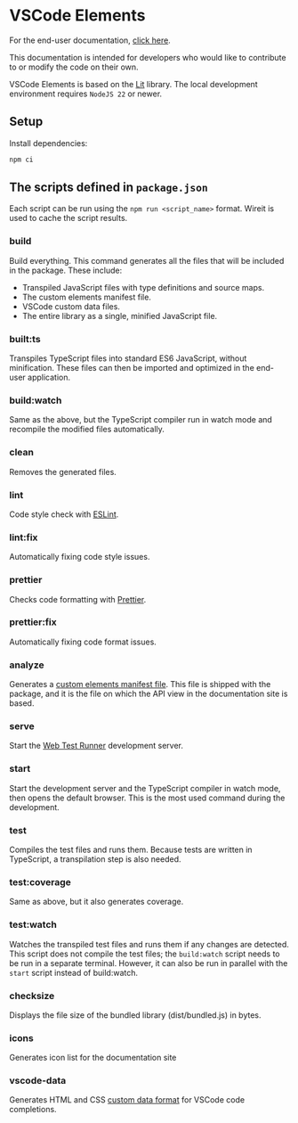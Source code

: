 # VSCode Elements

For the end-user documentation, [click here](https://vscode-elements.github.io).

This documentation is intended for developers who would like to contribute to or modify the code on their own.

VSCode Elements is based on the [Lit](https://lit.dev/) library. The local development environment requires `NodeJS 22` or newer.

## Setup

Install dependencies:

```bash
npm ci
```

## The scripts defined in `package.json`

Each script can be run using the `npm run <script_name>` format. Wireit is used to cache the script
results.

### build

Build everything. This command generates all the files that will be included in the package. These include:

- Transpiled JavaScript files with type definitions and source maps.
- The custom elements manifest file.
- VSCode custom data files.
- The entire library as a single, minified JavaScript file.

### built:ts

Transpiles TypeScript files into standard ES6 JavaScript, without minification. These files can then be imported and optimized in the end-user application.

### build:watch

Same as the above, but the TypeScript compiler run in watch mode and recompile the modified files
automatically.

### clean

Removes the generated files.

### lint

Code style check with [ESLint](https://eslint.org/).

### lint:fix

Automatically fixing code style issues.

### prettier

Checks code formatting with [Prettier](https://prettier.io/).

### prettier:fix

Automatically fixing code format issues.

### analyze

Generates a [custom elements manifest file](https://custom-elements-manifest.open-wc.org/). This file is shipped with the package, and it is the file on which the API view in the documentation site is based.

### serve

Start the [Web Test Runner](https://modern-web.dev/docs/test-runner/overview/) development server.

### start

Start the development server and the TypeScript compiler in watch mode, then opens the default
browser. This is the most used command during the development.

### test

Compiles the test files and runs them. Because tests are written in TypeScript, a transpilation step
is also needed.

### test:coverage

Same as above, but it also generates coverage.

### test:watch

Watches the transpiled test files and runs them if any changes are detected. This script does not compile the test files; the `build:watch` script needs to be run in a separate terminal. However, it can also be run in parallel with the `start` script instead of build:watch.

### checksize

Displays the file size of the bundled library (dist/bundled.js) in bytes.

### icons

Generates icon list for the documentation site

### vscode-data

Generates HTML and CSS [custom data format](https://code.visualstudio.com/blogs/2020/02/24/custom-data-format) for VSCode code completions.